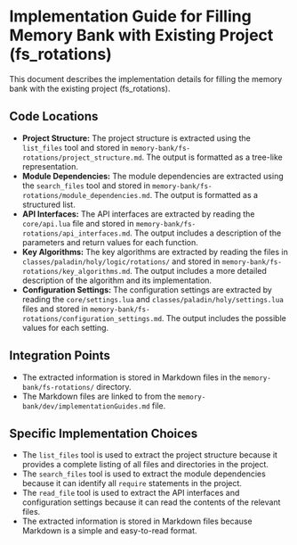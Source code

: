 # Implementation Guide for Filling Memory Bank with Existing Project (fs_rotations)

This document describes the implementation details for filling the memory bank with the existing project (fs_rotations).

## Code Locations

*   **Project Structure:** The project structure is extracted using the `list_files` tool and stored in `memory-bank/fs-rotations/project_structure.md`. The output is formatted as a tree-like representation.
*   **Module Dependencies:** The module dependencies are extracted using the `search_files` tool and stored in `memory-bank/fs-rotations/module_dependencies.md`. The output is formatted as a structured list.
*   **API Interfaces:** The API interfaces are extracted by reading the `core/api.lua` file and stored in `memory-bank/fs-rotations/api_interfaces.md`. The output includes a description of the parameters and return values for each function.
*   **Key Algorithms:** The key algorithms are extracted by reading the files in `classes/paladin/holy/logic/rotations/` and stored in `memory-bank/fs-rotations/key_algorithms.md`. The output includes a more detailed description of the algorithm and its implementation.
*   **Configuration Settings:** The configuration settings are extracted by reading the `core/settings.lua` and `classes/paladin/holy/settings.lua` files and stored in `memory-bank/fs-rotations/configuration_settings.md`. The output includes the possible values for each setting.

## Integration Points

*   The extracted information is stored in Markdown files in the `memory-bank/fs-rotations/` directory.
*   The Markdown files are linked to from the `memory-bank/dev/implementationGuides.md` file.

## Specific Implementation Choices

*   The `list_files` tool is used to extract the project structure because it provides a complete listing of all files and directories in the project.
*   The `search_files` tool is used to extract the module dependencies because it can identify all `require` statements in the project.
*   The `read_file` tool is used to extract the API interfaces and configuration settings because it can read the contents of the relevant files.
*   The extracted information is stored in Markdown files because Markdown is a simple and easy-to-read format.